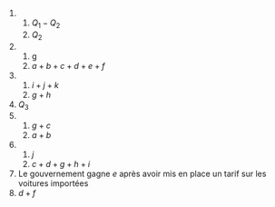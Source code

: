 1. 
	1. $Q_{1}-Q_{2}$
	2. $Q_{2}$
2. 
	1. g
	2. $a + b + c + d + e + f$
3. 
	1. $i+j+k$
	2. $g+h$
4. $Q_{3}$
5. 
	1. $g+c$
	2. $a+b$
6. 
	1. $j$
	2. $c+d+g+h+i$
7. Le gouvernement gagne $e$ après avoir mis en place un tarif sur les voitures importées
8. $d+f$ 